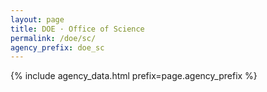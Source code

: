 ```yaml
---
layout: page
title: DOE · Office of Science
permalink: /doe/sc/
agency_prefix: doe_sc
---
```

{% include agency_data.html prefix=page.agency_prefix %}